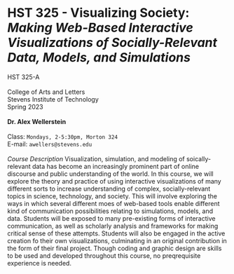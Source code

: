 # HST 325 - Visualizing Society: *Making Web-Based Interactive Visualizations of Socially-Relevant Data, Models, and Simulations*

HST 325-A </br>
</br>
College of Arts and Letters </br>
Stevens Institute of Technology </br>
Spring 2023 </br>
</br>
**Dr. Alex Wellerstein** </br>
</br>
Class: ```Mondays, 2-5:30pm, Morton 324``` </br>
E-mail: ```awellers@stevens.edu``` </br>
</br>
*Course Description*
Visualization, simulation, and modeling of soically-relevant data has become an increasingly prominent part of online discourse and public understanding of the world. In this course, we will explore the theory and practice of using interactive visualizations of many different sorts to increase understanding of complex, socially-relevant topics in science, technology, and society. This will involve exploring the ways in which several different moes of web-based tools enable different kind of communication possibilities relating to simulations, models, and data. Students will be exposed to many pre-existing forms of interactive communication, as well as scholarly analysis and frameworks for making critical sense of these attempts. Students will also be engaged in the active creation fo their own visualizations, culminating in an original contribution in the form of their final project. Though coding and graphic design are skills to be used and developed throughout this course, no preqrequisite experience is needed.
